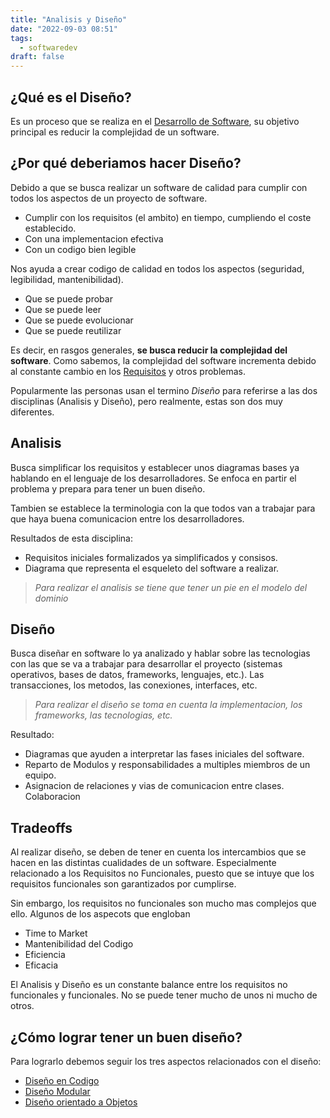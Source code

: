 ```yaml
---
title: "Analisis y Diseño"
date: "2022-09-03 08:51"
tags: 
  - softwaredev
draft: false
---
```

## ¿Qué es el Diseño?
Es un proceso que se realiza en el [Desarrollo de Software](notes/Desarrollo%20de%20Software.md), su objetivo principal es reducir la complejidad de un software.

## ¿Por qué deberiamos hacer Diseño?
Debido a que se busca realizar un software de calidad para cumplir con todos los aspectos de un proyecto de software.
- Cumplir con los requisitos (el ambito) en tiempo, cumpliendo el coste establecido.
- Con una implementacion efectiva
- Con un codigo bien legible

Nos ayuda a crear codigo de calidad en todos los aspectos (seguridad, legibilidad, mantenibilidad).
- Que se puede probar
- Que se puede leer
- Que se puede evolucionar
- Que se puede reutilizar

Es decir, en rasgos generales, **se busca reducir la complejidad del software**. Como sabemos, la complejidad del software incrementa debido al constante cambio en los [Requisitos](notes/Requisitos.md) y otros problemas.

Popularmente las personas usan el termino *Diseño* para referirse a las dos disciplinas (Analisis y Diseño), pero realmente, estas son dos muy diferentes.
## Analisis
Busca simplificar los requisitos y establecer unos diagramas bases ya hablando en el lenguaje de los desarrolladores. Se enfoca en partir el problema y prepara para tener un buen diseño.

Tambien se establece la terminologia con la que todos van a trabajar para que haya buena comunicacion entre los desarrolladores.

Resultados de esta disciplina:
- Requisitos iniciales formalizados ya simplificados y consisos.
- Diagrama que representa el esqueleto del software a realizar.

> *Para realizar el analisis se tiene que tener un pie en el modelo del dominio*

## Diseño
Busca diseñar en software lo ya analizado y hablar sobre las tecnologias con las que se va a trabajar para desarrollar el proyecto (sistemas operativos, bases de datos, frameworks, lenguajes, etc.). Las transacciones, los metodos, las conexiones, interfaces, etc.

> *Para realizar el diseño se toma en cuenta la implementacion, los frameworks, las tecnologias, etc.*

Resultado:
- Diagramas que ayuden a interpretar las fases iniciales del software.
- Reparto de Modulos y responsabilidades a multiples miembros de un equipo.
- Asignacion de relaciones y vias de comunicacion entre clases. Colaboracion

## Tradeoffs
Al realizar diseño, se deben de tener en cuenta los intercambios que se hacen en las distintas cualidades de un software. Especialmente relacionado a los Requisitos no Funcionales, puesto que se intuye que los requisitos funcionales son garantizados por cumplirse.

Sin embargo, los requisitos no funcionales son mucho mas complejos que ello. Algunos de los aspecots que engloban
- Time to Market
- Mantenibilidad del Codigo
- Eficiencia
- Eficacia

El Analisis y Diseño es un constante balance entre los requisitos no funcionales y funcionales. No se puede tener mucho de unos ni mucho de otros.

## ¿Cómo lograr tener un buen diseño?
Para lograrlo debemos seguir los tres aspectos relacionados con el diseño:
- [Diseño en Codigo](notes/Dise%C3%B1o%20en%20Codigo.md)
- [Diseño Modular](notes/Diseño%20Modular.md)
- [Diseño orientado a Objetos](notes/Diseño%20orientado%20a%20Objetos.md)